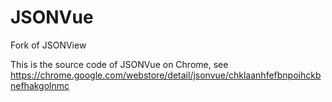 # JSONVue
Fork of JSONView

This is the source code of JSONVue on Chrome, see https://chrome.google.com/webstore/detail/jsonvue/chklaanhfefbnpoihckbnefhakgolnmc
